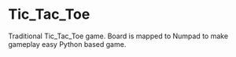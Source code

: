 # Tic_Tac_Toe
Traditional Tic_Tac_Toe game. Board is mapped to Numpad to make gameplay easy
Python based game.
